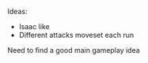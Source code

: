 Ideas: 
  - Isaac like
  - Different attacks moveset each run

Need to find a good main gameplay idea 
